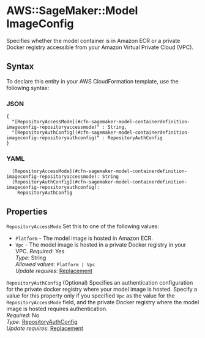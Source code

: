 # AWS::SageMaker::Model ImageConfig<a name="aws-properties-sagemaker-model-containerdefinition-imageconfig"></a>

Specifies whether the model container is in Amazon ECR or a private Docker registry accessible from your Amazon Virtual Private Cloud \(VPC\)\.

## Syntax<a name="aws-properties-sagemaker-model-containerdefinition-imageconfig-syntax"></a>

To declare this entity in your AWS CloudFormation template, use the following syntax:

### JSON<a name="aws-properties-sagemaker-model-containerdefinition-imageconfig-syntax.json"></a>

```
{
  "[RepositoryAccessMode](#cfn-sagemaker-model-containerdefinition-imageconfig-repositoryaccessmode)" : String,
  "[RepositoryAuthConfig](#cfn-sagemaker-model-containerdefinition-imageconfig-repositoryauthconfig)" : RepositoryAuthConfig
}
```

### YAML<a name="aws-properties-sagemaker-model-containerdefinition-imageconfig-syntax.yaml"></a>

```
  [RepositoryAccessMode](#cfn-sagemaker-model-containerdefinition-imageconfig-repositoryaccessmode): String
  [RepositoryAuthConfig](#cfn-sagemaker-model-containerdefinition-imageconfig-repositoryauthconfig): 
    RepositoryAuthConfig
```

## Properties<a name="aws-properties-sagemaker-model-containerdefinition-imageconfig-properties"></a>

`RepositoryAccessMode`  <a name="cfn-sagemaker-model-containerdefinition-imageconfig-repositoryaccessmode"></a>
Set this to one of the following values:  
+  `Platform` \- The model image is hosted in Amazon ECR\.
+  `Vpc` \- The model image is hosted in a private Docker registry in your VPC\.
*Required*: Yes  
*Type*: String  
*Allowed values*: `Platform | Vpc`  
*Update requires*: [Replacement](https://docs.aws.amazon.com/AWSCloudFormation/latest/UserGuide/using-cfn-updating-stacks-update-behaviors.html#update-replacement)

`RepositoryAuthConfig`  <a name="cfn-sagemaker-model-containerdefinition-imageconfig-repositoryauthconfig"></a>
\(Optional\) Specifies an authentication configuration for the private docker registry where your model image is hosted\. Specify a value for this property only if you specified `Vpc` as the value for the `RepositoryAccessMode` field, and the private Docker registry where the model image is hosted requires authentication\.  
*Required*: No  
*Type*: [RepositoryAuthConfig](aws-properties-sagemaker-model-containerdefinition-imageconfig-repositoryauthconfig.md)  
*Update requires*: [Replacement](https://docs.aws.amazon.com/AWSCloudFormation/latest/UserGuide/using-cfn-updating-stacks-update-behaviors.html#update-replacement)